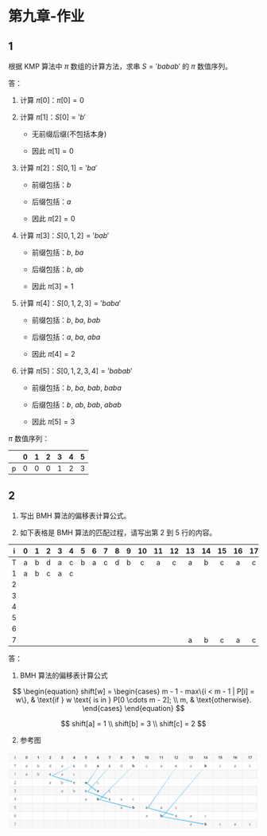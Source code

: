 # 第九章-作业

## 1

根据 KMP 算法中 $\pi$ 数组的计算方法，求串 $S = 'babab'$ 的 $\pi$ 数值序列。

答：

1. 计算 $\pi[0]$：$\pi[0] = 0$

2. 计算 $\pi[1]$​：$S[0] = 'b'$

   - 无前缀后缀(不包括本身)

   - 因此 $\pi[1] = 0$

3. 计算 $\pi[2]$：$S[0,1] = 'ba'$

   - 前缀包括：$b$

   - 后缀包括：$a$

   - 因此 $\pi[2] = 0$

4. 计算 $\pi[3]$​：$S[0,1,2] = 'bab'$

   - 前缀包括：$b$, $ba$

   - 后缀包括：$b$, $ab$

   - 因此 $\pi[3] = 1$

5. 计算 $\pi[4]$：$S[0,1,2,3] = 'baba'$

   - 前缀包括：$b$, $ba$, $bab$

   - 后缀包括：$a$, $ba$, $aba$

   - 因此 $\pi[4] = 2$

6. 计算 $\pi[5]$​：$S[0,1,2,3,4] = 'babab'$

   - 前缀包括：$b$, $ba$, $bab$, $baba$
   - 后缀包括：$b$, $ab$, $bab$, $abab$

   - 因此 $\pi[5] = 3$



 $\pi$ 数值序列：

|      |  0   |  1   |  2   |  3   |  4   |  5   |
| :--: | :--: | :--: | :--: | :--: | :--: | :--: |
|  p   |  0   |  0   |  0   |  1   |  2   |  3   |



## 2

1. 写出 BMH 算法的偏移表计算公式。

2. 如下表格是 BMH 算法的匹配过程，请写出第 $2$ 到 $5$ 行的内容。

|  i   |  0   |  1   |  2   |  3   |  4   |  5   |  6   |  7   |  8   |  9   |  10  |  11  |  12  |  13  |  14  |  15  |  16  |  17  |
| :--: | :--: | :--: | :--: | :--: | :--: | :--: | :--: | :--: | :--: | :--: | :--: | :--: | :--: | :--: | :--: | :--: | :--: | :--: |
|  T   |  a   |  b   |  d   |  a   |  c   |  b   |  a   |  c   |  d   |  b   |  c   |  a   |  c   |  a   |  b   |  c   |  a   |  c   |
|  1   |  a   |  b   |  c   |  a   |  c   |      |      |      |      |      |      |      |      |      |      |      |      |      |
|  2   |      |      |      |      |      |      |      |      |      |      |      |      |      |      |      |      |      |      |
|  3   |      |      |      |      |      |      |      |      |      |      |      |      |      |      |      |      |      |      |
|  4   |      |      |      |      |      |      |      |      |      |      |      |      |      |      |      |      |      |      |
|  5   |      |      |      |      |      |      |      |      |      |      |      |      |      |      |      |      |      |      |
|  6   |      |      |      |      |      |      |      |      |      |      |      |      |      |      |      |      |      |      |
|  7   |      |      |      |      |      |      |      |      |      |      |      |      |      |  a   |  b   |  c   |  a   |  c   |

答：

1. BMH 算法的偏移表计算公式

$$
\begin{equation}
shift[w] = \begin{cases}
m - 1 - max\{i < m - 1 | P[i] = w\}, & \text{if } w \text{ is in } P[0 \cdots m - 2]; \\
m, & \text{otherwise}.
\end{cases}
\end{equation}
$$

$$
shift[a] = 1 \\
shift[b] = 3 \\
shift[c] = 2
$$

2. 参考图

![2](2.png)

